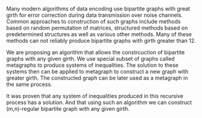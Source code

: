 Many modern algorithms of data encoding use bipartite graphs with great girth for error correction during data transmission over noise channels.
Common approaches to construction of such graphs include methods based on random permutation of matrices, structured methods based on predetermined structures as well as various other methods. 
Many of these methods can not reliably produce bipartite graphs with girth greater than 12.

We are proposing an algorithm that allows the constrcuction of bipartite graphs with any given girth.
We use special subset of graphs called metagraphs to produce systems of inequalities.
The solution to these systems then can be applied to metagraph to construct a new graph with greater girth.
The constructed graph can be later used as a metagraph in the same process.

It was proven that any system of inequalities produced in this recursive process has a solution.
And that using such an algorithm we can construct (m,n)-regular bipartite graph with any given girth. 